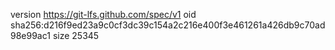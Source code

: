 version https://git-lfs.github.com/spec/v1
oid sha256:d216f9ed23a9c0cf3dc39c154a2c216e400f3e461261a426db9c70ad98e99ac1
size 25345
